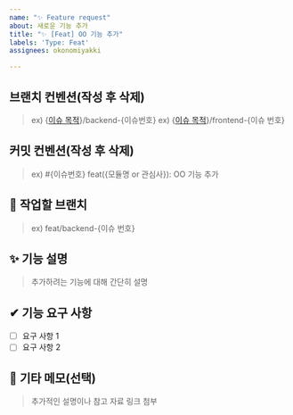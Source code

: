 ```yaml
---
name: "✨ Feature request"
about: 새로운 기능 추가
title: "✨ [Feat] OO 기능 추가"
labels: 'Type: Feat'
assignees: okonomiyakki

---
```


## 브랜치 컨벤션(작성 후 삭제)

  > ex) {[이슈 목적](https://github.com/inve24-lol/inve24-api/labels)}/backend-{이슈번호}
  > ex) {[이슈 목적](https://github.com/inve24-lol/inve24-api/labels)}/frontend-{이슈 번호}

## 커밋 컨벤션(작성 후 삭제)

  > ex) #{이슈번호} feat({모듈명 or 관심사}): OO 기능 추가

## 🌳 작업할 브랜치

> ex) feat/backend-{이슈 번호}

## ✨ 기능 설명
> 추가하려는 기능에 대해 간단히 설명

## ✔ 기능 요구 사항
- [ ] 요구 사항 1
- [ ] 요구 사항 2

## 💬 기타 메모(선택)
> 추가적인 설명이나 참고 자료 링크 첨부

